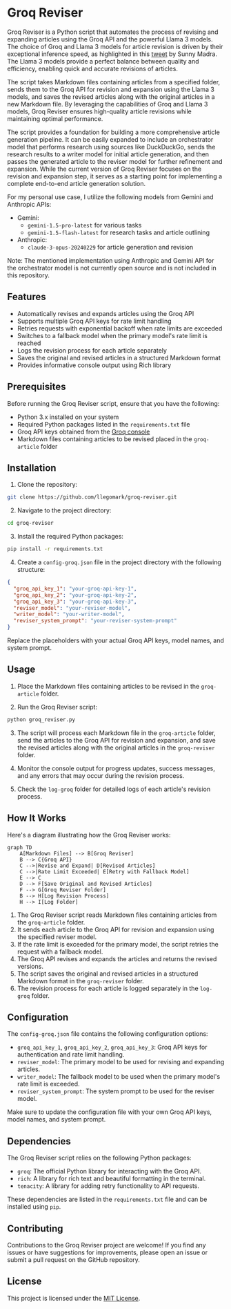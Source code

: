 # Groq Reviser

Groq Reviser is a Python script that automates the process of revising and expanding articles using the Groq API and the powerful Llama 3 models. The choice of Groq and Llama 3 models for article revision is driven by their exceptional inference speed, as highlighted in this [tweet](https://x.com/sundeep/status/1795886302153580567) by Sunny Madra. The Llama 3 models provide a perfect balance between quality and efficiency, enabling quick and accurate revisions of articles.

The script takes Markdown files containing articles from a specified folder, sends them to the Groq API for revision and expansion using the Llama 3 models, and saves the revised articles along with the original articles in a new Markdown file. By leveraging the capabilities of Groq and Llama 3 models, Groq Reviser ensures high-quality article revisions while maintaining optimal performance.

The script provides a foundation for building a more comprehensive article generation pipeline. It can be easily expanded to include an orchestrator model that performs research using sources like DuckDuckGo, sends the research results to a writer model for initial article generation, and then passes the generated article to the reviser model for further refinement and expansion. While the current version of Groq Reviser focuses on the revision and expansion step, it serves as a starting point for implementing a complete end-to-end article generation solution.

For my personal use case, I utilize the following models from Gemini and Anthropic APIs:
- Gemini:
  - `gemini-1.5-pro-latest` for various tasks
  - `gemini-1.5-flash-latest` for research tasks and article outlining
- Anthropic:
  - `claude-3-opus-20240229` for article generation and revision

Note: The mentioned implementation using Anthropic and Gemini API for the orchestrator model is not currently open source and is not included in this repository.

## Features

- Automatically revises and expands articles using the Groq API
- Supports multiple Groq API keys for rate limit handling
- Retries requests with exponential backoff when rate limits are exceeded
- Switches to a fallback model when the primary model's rate limit is reached
- Logs the revision process for each article separately
- Saves the original and revised articles in a structured Markdown format
- Provides informative console output using Rich library

## Prerequisites

Before running the Groq Reviser script, ensure that you have the following:

- Python 3.x installed on your system
- Required Python packages listed in the `requirements.txt` file
- Groq API keys obtained from the [Groq console](https://console.groq.com/keys)
- Markdown files containing articles to be revised placed in the `groq-article` folder

## Installation

1. Clone the repository:

```bash
git clone https://github.com/llegomark/groq-reviser.git
```

2. Navigate to the project directory:

```bash
cd groq-reviser
```

3. Install the required Python packages:

```bash
pip install -r requirements.txt
```

4. Create a `config-groq.json` file in the project directory with the following structure:

```json
{
  "groq_api_key_1": "your-groq-api-key-1",
  "groq_api_key_2": "your-groq-api-key-2",
  "groq_api_key_3": "your-groq-api-key-3",
  "reviser_model": "your-reviser-model",
  "writer_model": "your-writer-model",
  "reviser_system_prompt": "your-reviser-system-prompt"
}
```

Replace the placeholders with your actual Groq API keys, model names, and system prompt.

## Usage

1. Place the Markdown files containing articles to be revised in the `groq-article` folder.

2. Run the Groq Reviser script:

```bash
python groq_reviser.py
```

3. The script will process each Markdown file in the `groq-article` folder, send the articles to the Groq API for revision and expansion, and save the revised articles along with the original articles in the `groq-reviser` folder.

4. Monitor the console output for progress updates, success messages, and any errors that may occur during the revision process.

5. Check the `log-groq` folder for detailed logs of each article's revision process.

## How It Works

Here's a diagram illustrating how the Groq Reviser works:

```mermaid
graph TD
    A[Markdown Files] --> B[Groq Reviser]
    B --> C{Groq API}
    C -->|Revise and Expand| D[Revised Articles]
    C -->|Rate Limit Exceeded| E[Retry with Fallback Model]
    E --> C
    D --> F[Save Original and Revised Articles]
    F --> G[Groq Reviser Folder]
    B --> H[Log Revision Process]
    H --> I[Log Folder]
```

1. The Groq Reviser script reads Markdown files containing articles from the `groq-article` folder.
2. It sends each article to the Groq API for revision and expansion using the specified reviser model.
3. If the rate limit is exceeded for the primary model, the script retries the request with a fallback model.
4. The Groq API revises and expands the articles and returns the revised versions.
5. The script saves the original and revised articles in a structured Markdown format in the `groq-reviser` folder.
6. The revision process for each article is logged separately in the `log-groq` folder.

## Configuration

The `config-groq.json` file contains the following configuration options:

- `groq_api_key_1`, `groq_api_key_2`, `groq_api_key_3`: Groq API keys for authentication and rate limit handling.
- `reviser_model`: The primary model to be used for revising and expanding articles.
- `writer_model`: The fallback model to be used when the primary model's rate limit is exceeded.
- `reviser_system_prompt`: The system prompt to be used for the reviser model.

Make sure to update the configuration file with your own Groq API keys, model names, and system prompt.

## Dependencies

The Groq Reviser script relies on the following Python packages:

- `groq`: The official Python library for interacting with the Groq API.
- `rich`: A library for rich text and beautiful formatting in the terminal.
- `tenacity`: A library for adding retry functionality to API requests.

These dependencies are listed in the `requirements.txt` file and can be installed using `pip`.

## Contributing

Contributions to the Groq Reviser project are welcome! If you find any issues or have suggestions for improvements, please open an issue or submit a pull request on the GitHub repository.

## License

This project is licensed under the [MIT License](LICENSE).